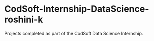 # CodSoft-Internship-DataScience-roshini-k
Projects completed as part of the CodSoft Data Science Internship.
